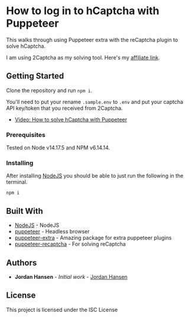 # How to log in to hCaptcha with Puppeteer

This walks through using Puppeteer extra with the reCaptcha plugin to solve hCaptcha.

I am using 2Captcha as my solving tool. Here's my [affiliate link](https://2captcha.com?from=7390140).

## Getting Started

Clone the repository and run `npm i`.

You'll need to put your rename `.sample.env` to `.env` and put your captcha API key/token that you received from 2Captcha.

* [Video: How to solve hCaptcha with Puppeteer](https://youtu.be/qxWdFLRl6nw)

### Prerequisites

Tested on Node v14.17.5 and NPM v6.14.14.

### Installing

After installing [NodeJS](https://nodejs.org/en/) you should be able to just run the following in the terminal.

```
npm i
```

## Built With

* [NodeJS](https://nodejs.org/en/) - NodeJS
* [puppeteer](https://github.com/puppeteer/puppeteer) - Headless browser
* [puppeteer-extra](https://github.com/berstend/puppeteer-extra) - Amazing package for extra puppeteer plugins
* [puppeteer-recaptcha](https://github.com/berstend/puppeteer-extra/tree/master/packages/puppeteer-extra-plugin-recaptcha) - For solving reCaptcha

## Authors

* **Jordan Hansen** - *Initial work* - [Jordan Hansen](https://github.com/aarmora)


## License

This project is licensed under the ISC License
